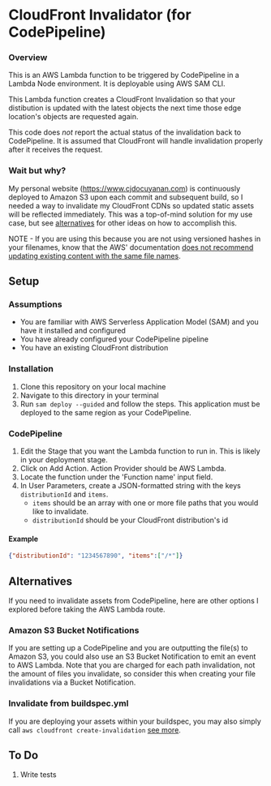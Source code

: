 # CloudFront Invalidator (for CodePipeline)
### Overview
This is an AWS Lambda function to be triggered by CodePipeline in a Lambda Node environment. It is deployable using AWS SAM CLI.

This Lambda function creates a CloudFront Invalidation so that your distibution is updated with the latest objects the next time those edge location's objects are requested again.

This code does _not_ report the actual status of the invalidation back to CodePipeline. It is assumed that CloudFront will handle invalidation properly after it receives the request.

### Wait but why?
My personal website (https://www.cjdocuyanan.com) is continuously deployed to Amazon S3 upon each commit and subsequent build, so I needed a way to invalidate my CloudFront CDNs so updated static assets will be reflected immediately. This was a top-of-mind solution for my use case, but see [alternatives](#alternatives) for other ideas on how to accomplish this.

NOTE - If you are using this because you are not using versioned hashes in your filenames, know that the AWS' documentation [does not recommend updating existing content with the same file names](https://docs.aws.amazon.com/AmazonCloudFront/latest/DeveloperGuide/UpdatingExistingObjects.html).

## Setup
### Assumptions
* You are familiar with AWS Serverless Application Model (SAM) and you have it installed and configured
* You have already configured your CodePipeline pipeline
* You have an existing CloudFront distribution

### Installation
1. Clone this repository on your local machine
2. Navigate to this directory in your terminal
3. Run `sam deploy --guided` and follow the steps. This application must be deployed to the same region as your CodePipeline.
    
### CodePipeline
1. Edit the Stage that you want the Lambda function to run in. This is likely in your deployment stage.
2. Click on Add Action. Action Provider should be AWS Lambda.
3. Locate the function under the 'Function name' input field.
4. In User Parameters, create a JSON-formatted string with the keys `distributionId` and `items`. 
   * `items` should be an array with one or more file paths that you would like to invalidate.
   * `distributionId` should be your CloudFront distribution's id

#### Example
```json
{"distributionId": "1234567890", "items":["/*"]}
```

## Alternatives
If you need to invalidate assets from CodePipeline, here are other options I explored before taking the AWS Lambda route.

### Amazon S3 Bucket Notifications
If you are setting up a CodePipeline and you are outputting the file(s) to Amazon S3, you could also use an S3 Bucket Notification to emit an event to AWS Lambda. Note that you are charged for each path invalidation, not the amount of files you invalidate, so consider this when creating your file invalidations via a Bucket Notification.

### Invalidate from buildspec.yml
If you are deploying your assets within your buildspec, you may also simply call `aws cloudfront create-invalidation` [see more](https://docs.aws.amazon.com/cli/latest/reference/cloudfront/create-invalidation.html).

## To Do
1. Write tests
